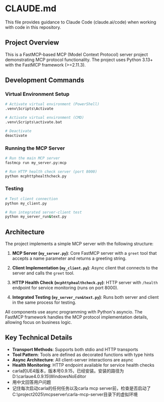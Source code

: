 # CLAUDE.md

This file provides guidance to Claude Code (claude.ai/code) when working with code in this repository.

## Project Overview

This is a FastMCP-based MCP (Model Context Protocol) server project demonstrating MCP protocol functionality. The project uses Python 3.13+ with the FastMCP framework (>=2.11.3).

## Development Commands

### Virtual Environment Setup
```bash
# Activate virtual environment (PowerShell)
.venv\Scripts\Activate

# Activate virtual environment (CMD)
.venv\Scripts\activate.bat

# Deactivate
deactivate
```

### Running the MCP Server
```bash
# Run the main MCP server
fastmcp run my_server.py:mcp

# Run HTTP health check server (port 8000)
python mcphttphealthcheck.py
```

### Testing
```bash
# Test client connection
python my_client.py

# Run integrated server-client test
python my_server_run&text.py
```

## Architecture

The project implements a simple MCP server with the following structure:

1. **MCP Server (`my_server.py`)**: Core FastMCP server with a `greet` tool that accepts a name parameter and returns a greeting string.

2. **Client Implementation (`my_client.py`)**: Async client that connects to the server and calls the `greet` tool.

3. **HTTP Health Check (`mcphttphealthcheck.py`)**: HTTP server with `/health` endpoint for service monitoring (runs on port 8000).

4. **Integrated Testing (`my_server_run&text.py`)**: Runs both server and client in the same process for testing.

All components use async programming with Python's asyncio. The FastMCP framework handles the MCP protocol implementation details, allowing focus on business logic.

## Key Technical Details

- **Transport Methods**: Supports both stdio and HTTP transports
- **Tool Pattern**: Tools are defined as decorated functions with type hints
- **Async Architecture**: All client-server interactions are async
- **Health Monitoring**: HTTP endpoint available for service health checks
- carla的UE4版本，版本号0.9.15，已经安装。安装的路径为D:\carlaue4.0.9.15\WindowsNoEditor
- 用中文回答用户问题
- 记住每次启动carla的任何任务以及carla mcp server前，检查是否启动了C:\project2025\mcpserver\carla-mcp-server目录下的虚拟环境